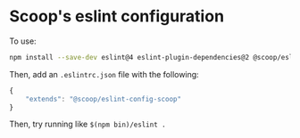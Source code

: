 # Scoop's eslint configuration

To use:

```sh  
npm install --save-dev eslint@4 eslint-plugin-dependencies@2 @scoop/eslint-config-scoop@latest
```

Then, add an `.eslintrc.json` file with the following:

```js
{
    "extends": "@scoop/eslint-config-scoop"
}
```

Then, try running like `$(npm bin)/eslint .`
